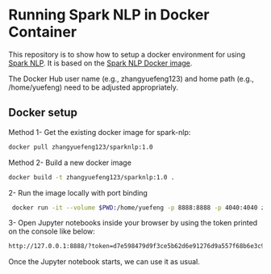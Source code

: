 # Running Spark NLP in Docker Container

This repository is to show how to setup a docker environment for using [Spark NLP](https://www.johnsnowlabs.com/spark-nlp). It is based on the [Spark NLP Docker image](https://hub.docker.com/r/johnsnowlabs/spark-nlp-workshop).

The Docker Hub user name (e.g., zhangyuefeng123) and home path (e.g., /home/yuefeng) need to be adjusted appropriately.

## Docker setup

Method 1- Get the existing docker image for spark-nlp:

```bash
docker pull zhangyuefeng123/sparknlp:1.0
```

Method 2- Build a new docker image

```bash
docker build -t zhangyuefeng123/sparknlp:1.0 .
```

2- Run the image locally with port binding

```bash
 docker run -it --volume $PWD:/home/yuefeng -p 8888:8888 -p 4040:4040 zhangyuefeng123/sparknlp:1.0
```

3- Open Jupyter notebooks inside your browser by using the token printed on the console like below:

```bash
http://127.0.0.1:8888/?token=d7e598479d9f3ce5b62d6e91276d9a557f68b6e3c919ddbc
```

Once the Jupyter notebook starts, we can use it as usual. 

